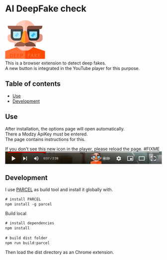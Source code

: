 # AI DeepFake check
![DeepFake Logo](src/images/logo128.png)  
This is a browser extension to detect deep fakes.  
A new button is integrated in the YouTube player for this purpose.  



## Table of contents
- [Use](#use)
- [Development](#development)


## Use
After installation, the options page will open automatically.  
There a Modzy ApiKey must be entered.  
The page contains instructions for this.  

If you don't see this new icon in the player, please reload the page. #FIXME
![new icon](src/images/newIcon.png)

## Development
I use [PARCEL](https://parceljs.org/) as build tool and install it globally with.
```shell
# install PARCEL
npm install -g parcel
```

Build local
```shell
# install dependencies
npm install

# build dist folder
npm run build:parcel
```
Then load the dist directory as an Chrome extension.

